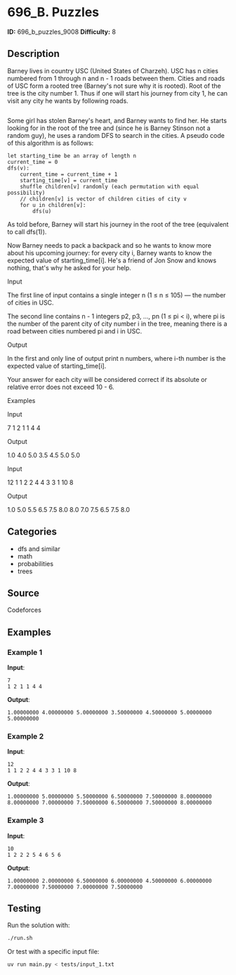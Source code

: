 # 696_B. Puzzles

**ID:** 696_b_puzzles_9008
**Difficulty:** 8

## Description

Barney lives in country USC (United States of Charzeh). USC has n cities numbered from 1 through n and n - 1 roads between them. Cities and roads of USC form a rooted tree (Barney's not sure why it is rooted). Root of the tree is the city number 1. Thus if one will start his journey from city 1, he can visit any city he wants by following roads.

<image>

Some girl has stolen Barney's heart, and Barney wants to find her. He starts looking for in the root of the tree and (since he is Barney Stinson not a random guy), he uses a random DFS to search in the cities. A pseudo code of this algorithm is as follows:
    
    
      
    let starting_time be an array of length n  
    current_time = 0  
    dfs(v):  
    	current_time = current_time + 1  
    	starting_time[v] = current_time  
    	shuffle children[v] randomly (each permutation with equal possibility)  
    	// children[v] is vector of children cities of city v  
    	for u in children[v]:  
    		dfs(u)  
    

As told before, Barney will start his journey in the root of the tree (equivalent to call dfs(1)).

Now Barney needs to pack a backpack and so he wants to know more about his upcoming journey: for every city i, Barney wants to know the expected value of starting_time[i]. He's a friend of Jon Snow and knows nothing, that's why he asked for your help.

Input

The first line of input contains a single integer n (1 ≤ n ≤ 105) — the number of cities in USC.

The second line contains n - 1 integers p2, p3, ..., pn (1 ≤ pi < i), where pi is the number of the parent city of city number i in the tree, meaning there is a road between cities numbered pi and i in USC.

Output

In the first and only line of output print n numbers, where i-th number is the expected value of starting_time[i].

Your answer for each city will be considered correct if its absolute or relative error does not exceed 10 - 6.

Examples

Input

7
1 2 1 1 4 4


Output

1.0 4.0 5.0 3.5 4.5 5.0 5.0 


Input

12
1 1 2 2 4 4 3 3 1 10 8


Output

1.0 5.0 5.5 6.5 7.5 8.0 8.0 7.0 7.5 6.5 7.5 8.0 

## Categories

- dfs and similar
- math
- probabilities
- trees

## Source

Codeforces

## Examples

### Example 1

**Input**:
```
7
1 2 1 1 4 4
```

**Output**:
```
1.00000000 4.00000000 5.00000000 3.50000000 4.50000000 5.00000000 5.00000000
```

### Example 2

**Input**:
```
12
1 1 2 2 4 4 3 3 1 10 8
```

**Output**:
```
1.00000000 5.00000000 5.50000000 6.50000000 7.50000000 8.00000000 8.00000000 7.00000000 7.50000000 6.50000000 7.50000000 8.00000000
```

### Example 3

**Input**:
```
10
1 2 2 2 5 4 6 5 6
```

**Output**:
```
1.00000000 2.00000000 6.50000000 6.00000000 4.50000000 6.00000000 7.00000000 7.50000000 7.00000000 7.50000000
```


## Testing

Run the solution with:

```bash
./run.sh
```

Or test with a specific input file:

```bash
uv run main.py < tests/input_1.txt
```
